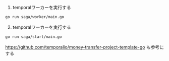 
1. temporalワーカーを実行する

```bash
go run saga/worker/main.go
```

2. temporalワーカーを実行する

```bash
go run saga/start/main.go
```

https://github.com/temporalio/money-transfer-project-template-go も参考にする
